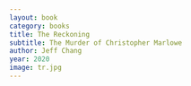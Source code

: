 ```yaml
---
layout: book
category: books
title: The Reckoning
subtitle: The Murder of Christopher Marlowe
author: Jeff Chang
year: 2020
image: tr.jpg
---
```

